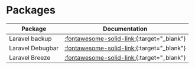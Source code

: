 # Packages

| Package          | Documentation                             |
|------------------|-------------------------------------------|
| Laravel backup   | [:fontawesome-solid-link:](https://spatie.be/docs/laravel-backup/v8/introduction){:target="_blank"}|
| Laravel Debugbar | [:fontawesome-solid-link:](https://github.com/barryvdh/laravel-debugbar){:target="_blank"}|
| Laravel Breeze   | [:fontawesome-solid-link:](https://laravel.com/docs/10.x/starter-kits){:target="_blank"}|

